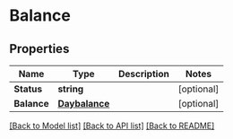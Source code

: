 # Balance

## Properties
Name | Type | Description | Notes
------------ | ------------- | ------------- | -------------
**Status** | **string** |  | [optional] 
**Balance** | [**Daybalance**](daybalance.md) |  | [optional] 

[[Back to Model list]](../README.md#documentation-for-models) [[Back to API list]](../README.md#documentation-for-api-endpoints) [[Back to README]](../README.md)


